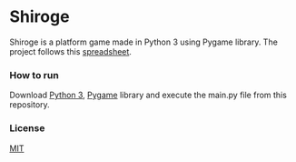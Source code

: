 # Shiroge
Shiroge is a platform game made in Python 3 using Pygame library. The project follows this [spreadsheet](planning.xlsx).

### How to run
Download [Python 3](https://www.python.org/downloads/), [Pygame](https://www.pygame.org/wiki/GettingStarted) library and execute the main.py file from this repository.

### License
[MIT](LICENSE)
